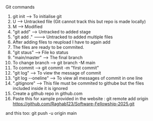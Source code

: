 Git commands <br>
1. git init --> To initialise git
2. U --> Untracked file (Git cannot track this but repo is made locally)
3. M --> Modified
4. "git add" --> Untracked to added stage
5. "git add ." ---> Untracked to added multiple files
6. After adding files to reupload I have to again add
7. The files are ready to be commited.
8. "git staus" --> File ko status 
9. "main/master" --> The final branch 
10. To change branch --> git branch -M main
11. To commit --> git commit -m "first commit"
12. "git log" --> To view the message of commit
13. "git log --oneline" --> To view all messages of commit in one line
14. ".gitignore" --> This file must be commited to githube but the files included inside it is ignored
15. Create a github repo in github.com
16. Paste this for xample provided in the website :
    git remote add origin https://github.com/Raghab123/Software-Fellowship-2025.git

and this too:
    git push -u origin main